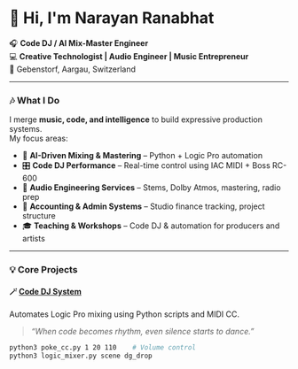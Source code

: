 # 👋 Hi, I'm Narayan Ranabhat  

🎧 **Code DJ / AI Mix-Master Engineer**  
💻 **Creative Technologist | Audio Engineer | Music Entrepreneur**  
📍 Gebenstorf, Aargau, Switzerland  

---

### 🎶 What I Do
I merge **music, code, and intelligence** to build expressive production systems.  
My focus areas:

- 🧠 **AI-Driven Mixing & Mastering** – Python + Logic Pro automation  
- 🎛️ **Code DJ Performance** – Real-time control using IAC MIDI + Boss RC-600  
- 💼 **Audio Engineering Services** – Stems, Dolby Atmos, mastering, radio prep  
- 🧮 **Accounting & Admin Systems** – Studio finance tracking, project structure  
- 🎓 **Teaching & Workshops** – Code DJ & automation for producers and artists  

---

### 💡 Core Projects
#### 🪄 [Code DJ System](https://github.com/narayanmaster/chat-to-logic)
Automates Logic Pro mixing using Python scripts and MIDI CC.  
> _“When code becomes rhythm, even silence starts to dance.”_

```bash
python3 poke_cc.py 1 20 110    # Volume control
python3 logic_mixer.py scene dg_drop
